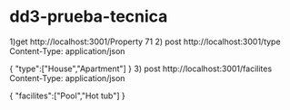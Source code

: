 # dd3-prueba-tecnica
1)get http://localhost:3001/Property 71
2) post http://localhost:3001/type
 Content-Type: application/json

 {
     "type":["House","Apartment"]
 }
3) post http://localhost:3001/facilites
 Content-Type: application/json

 {
     "facilites":["Pool","Hot tub"]
 }